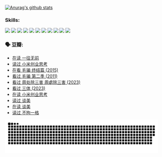 
[![Anurag's github stats](https://github-readme-stats.vercel.app/api?username=w940853815)](https://github.com/anuraghazra/github-readme-stats)

### Skills:

<code><img height="32" src="https://cdn.jsdelivr.net/npm/simple-icons@v5/icons/python.svg"></code>
<code><img height="32" src="https://cdn.jsdelivr.net/npm/simple-icons@v5/icons/javascript.svg"></code>
<code><img height="32" src="https://cdn.jsdelivr.net/npm/simple-icons@v5/icons/django.svg"></code>
<code><img height="32" src="https://cdn.jsdelivr.net/npm/simple-icons@v5/icons/flask.svg"></code>
<code><img height="32" src="https://cdn.jsdelivr.net/npm/simple-icons@v5/icons/vuetify.svg"></code>
<code><img height="32" src="https://cdn.jsdelivr.net/npm/simple-icons@v5/icons/git.svg"></code>
<code><img height="32" src="https://cdn.jsdelivr.net/npm/simple-icons@v5/icons/docker.svg"></code>
<code><img height="32" src="https://cdn.jsdelivr.net/npm/simple-icons@v5/icons/postgresql.svg"></code>
<code><img height="32" src="https://cdn.jsdelivr.net/npm/simple-icons@v5/icons/elasticsearch.svg"></code>
<code><img height="32" src="https://cdn.jsdelivr.net/npm/simple-icons@v5/icons/macos.svg"></code>
<code><img height="32" src="https://cdn.jsdelivr.net/npm/simple-icons@v5/icons/linux.svg"></code>

### 🗣 豆瓣:

<!-- DOUBAN-ACTIVITIES:START -->
- [在读 一往无前](https://www.douban.com/people/136069238/status/4590507310/?_i=15199214)
- [读过 小米创业思考](https://www.douban.com/people/136069238/status/4590506983/?_i=15199214)
- [在看 毛骗 终结篇‎ (2015)](https://www.douban.com/people/136069238/status/4581971924/?_i=15199214)
- [看过 毛骗 第二季‎ (2011)](https://www.douban.com/people/136069238/status/4581971810/?_i=15199214)
- [看过 周处除三害 周處除三害‎ (2023)](https://www.douban.com/people/136069238/status/4575646701/?_i=15199214)
- [看过 三体‎ (2023)](https://www.douban.com/people/136069238/status/4574263039/?_i=15199214)
- [在读 小米创业思考](https://www.douban.com/people/136069238/status/4572047905/?_i=15199214)
- [读过 谈美](https://www.douban.com/people/136069238/status/4572047629/?_i=15199214)
- [在读 谈美](https://www.douban.com/people/136069238/status/4560861771/?_i=15199214)
- [读过 不拘一格](https://www.douban.com/people/136069238/status/4560861445/?_i=15199214)
<!-- DOUBAN-ACTIVITIES:END -->


![Snake animation](https://raw.githubusercontent.com/w940853815/w940853815/output/github-contribution-grid-snake.svg)

<!--
**w940853815/w940853815** is a ✨ _special_ ✨ repository because its `README.md` (this file) appears on your GitHub profile.

Here are some ideas to get you started:

- 🔭 I’m currently working on ...
- 🌱 I’m currently learning ...
- 👯 I’m looking to collaborate on ...
- 🤔 I’m looking for help with ...
- 💬 Ask me about ...
- 📫 How to reach me: ...
- 😄 Pronouns: ...
- ⚡ Fun fact: ...
-->
